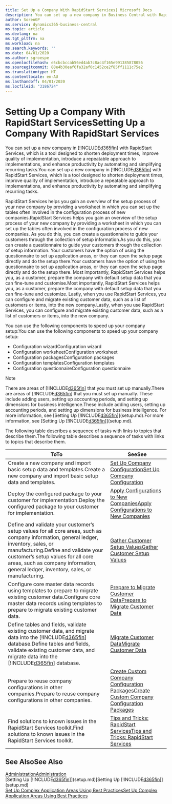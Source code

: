 ```yaml
---
title: Set Up a Company With RapidStart Services| Microsoft Docs
description: You can set up a new company in Business Central with RapidStart services, which is a tool designed to shorten deployment times, improve quality of implementation, introduce a repeatable approach to implementations, and enhance productivity by automating and simplifying recurring tasks.
author: SorenGP
ms.service: dynamics365-business-central
ms.topic: article
ms.devlang: na
ms.tgt_pltfrm: na
ms.workload: na
ms.search.keywords: ''
ms.date: 04/01/2020
ms.author: sgroespe
ms.openlocfilehash: e5cbcbccab56ed4ab7c8ac4f165e991385878056
ms.sourcegitcommit: 88e4b30eaf6fa32af0c1452ce2f85ff1111c75e2
ms.translationtype: HT
ms.contentlocale: en-AU
ms.lasthandoff: 04/01/2020
ms.locfileid: "3186724"
---
```

# <a name="setting-up-a-company-with-rapidstart-services"></a><span data-ttu-id="1ecd2-103">Setting Up a Company With RapidStart Services</span><span class="sxs-lookup"><span data-stu-id="1ecd2-103">Setting Up a Company With RapidStart Services</span></span>
<span data-ttu-id="1ecd2-104">You can set up a new company in [!INCLUDE[d365fin](includes/d365fin_md.md)] with RapidStart Services, which is a tool designed to shorten deployment times, improve quality of implementation, introduce a repeatable approach to implementations, and enhance productivity by automating and simplifying recurring tasks.</span><span class="sxs-lookup"><span data-stu-id="1ecd2-104">You can set up a new company in [!INCLUDE[d365fin](includes/d365fin_md.md)] with RapidStart Services, which is a tool designed to shorten deployment times, improve quality of implementation, introduce a repeatable approach to implementations, and enhance productivity by automating and simplifying recurring tasks.</span></span>  

<span data-ttu-id="1ecd2-105">RapidStart Services helps you gain an overview of the setup process of your new company by providing a worksheet in which you can set up the tables often involved in the configuration process of new companies.</span><span class="sxs-lookup"><span data-stu-id="1ecd2-105">RapidStart Services helps you gain an overview of the setup process of your new company by providing a worksheet in which you can set up the tables often involved in the configuration process of new companies.</span></span> <span data-ttu-id="1ecd2-106">As you do this, you can create a questionnaire to guide your customers through the collection of setup information.</span><span class="sxs-lookup"><span data-stu-id="1ecd2-106">As you do this, you can create a questionnaire to guide your customers through the collection of setup information.</span></span> <span data-ttu-id="1ecd2-107">Your customers have the option of using the questionnaire to set up application areas, or they can open the setup page directly and do the setup there.</span><span class="sxs-lookup"><span data-stu-id="1ecd2-107">Your customers have the option of using the questionnaire to set up application areas, or they can open the setup page directly and do the setup there.</span></span> <span data-ttu-id="1ecd2-108">Most importantly, RapidStart Services helps you, as a customer, prepare the company with default setup data that you can fine-tune and customise.</span><span class="sxs-lookup"><span data-stu-id="1ecd2-108">Most importantly, RapidStart Services helps you, as a customer, prepare the company with default setup data that you can fine-tune and customize.</span></span> <span data-ttu-id="1ecd2-109">Lastly, when you use RapidStart Services, you can configure and migrate existing customer data, such as a list of customers or items, into the new company.</span><span class="sxs-lookup"><span data-stu-id="1ecd2-109">Lastly, when you use RapidStart Services, you can configure and migrate existing customer data, such as a list of customers or items, into the new company.</span></span>

<span data-ttu-id="1ecd2-110">You can use the following components to speed up your company setup:</span><span class="sxs-lookup"><span data-stu-id="1ecd2-110">You can use the following components to speed up your company setup:</span></span>  

-   <span data-ttu-id="1ecd2-111">Configuration wizard</span><span class="sxs-lookup"><span data-stu-id="1ecd2-111">Configuration wizard</span></span>  
-   <span data-ttu-id="1ecd2-112">Configuration worksheet</span><span class="sxs-lookup"><span data-stu-id="1ecd2-112">Configuration worksheet</span></span>  
-   <span data-ttu-id="1ecd2-113">Configuration packages</span><span class="sxs-lookup"><span data-stu-id="1ecd2-113">Configuration packages</span></span>  
-   <span data-ttu-id="1ecd2-114">Configuration templates</span><span class="sxs-lookup"><span data-stu-id="1ecd2-114">Configuration templates</span></span>  
-   <span data-ttu-id="1ecd2-115">Configuration questionnaire</span><span class="sxs-lookup"><span data-stu-id="1ecd2-115">Configuration questionnaire</span></span>  

> [!Note]  
>  <span data-ttu-id="1ecd2-116">There are areas of [!INCLUDE[d365fin](includes/d365fin_md.md)] that you must set up manually.</span><span class="sxs-lookup"><span data-stu-id="1ecd2-116">There are areas of [!INCLUDE[d365fin](includes/d365fin_md.md)] that you must set up manually.</span></span> <span data-ttu-id="1ecd2-117">These include adding users, setting up accounting periods, and setting up dimensions for business intelligence.</span><span class="sxs-lookup"><span data-stu-id="1ecd2-117">These include adding users, setting up accounting periods, and setting up dimensions for business intelligence.</span></span> <span data-ttu-id="1ecd2-118">For more information, see [Setting Up [!INCLUDE[d365fin](includes/d365fin_md.md)]](setup.md).</span><span class="sxs-lookup"><span data-stu-id="1ecd2-118">For more information, see [Setting Up [!INCLUDE[d365fin](includes/d365fin_md.md)]](setup.md).</span></span>

 <span data-ttu-id="1ecd2-119">The following table describes a sequence of tasks with links to topics that describe them.</span><span class="sxs-lookup"><span data-stu-id="1ecd2-119">The following table describes a sequence of tasks with links to topics that describe them.</span></span>

|<span data-ttu-id="1ecd2-120">**To**</span><span class="sxs-lookup"><span data-stu-id="1ecd2-120">**To**</span></span>|<span data-ttu-id="1ecd2-121">**See**</span><span class="sxs-lookup"><span data-stu-id="1ecd2-121">**See**</span></span>|  
|------------|-------------|  
|<span data-ttu-id="1ecd2-122">Create a new company and import basic setup data and templates.</span><span class="sxs-lookup"><span data-stu-id="1ecd2-122">Create a new company and import basic setup data and templates.</span></span>|[<span data-ttu-id="1ecd2-123">Set Up Company Configuration</span><span class="sxs-lookup"><span data-stu-id="1ecd2-123">Set Up Company Configuration</span></span>](admin-set-up-company-configuration.md)|  
|<span data-ttu-id="1ecd2-124">Deploy the configured package to your customer for implementation.</span><span class="sxs-lookup"><span data-stu-id="1ecd2-124">Deploy the configured package to your customer for implementation.</span></span>|[<span data-ttu-id="1ecd2-125">Apply Configurations to New Companies</span><span class="sxs-lookup"><span data-stu-id="1ecd2-125">Apply Configurations to New Companies</span></span>](admin-apply-configuration-to-new-companies.md)|
|<span data-ttu-id="1ecd2-126">Define and validate your customer’s setup values for all core areas, such as company information, general ledger, inventory, sales, or manufacturing.</span><span class="sxs-lookup"><span data-stu-id="1ecd2-126">Define and validate your customer’s setup values for all core areas, such as company information, general ledger, inventory, sales, or manufacturing.</span></span>|[<span data-ttu-id="1ecd2-127">Gather Customer Setup Values</span><span class="sxs-lookup"><span data-stu-id="1ecd2-127">Gather Customer Setup Values</span></span>](admin-gather-customer-setup-values.md)|  
|<span data-ttu-id="1ecd2-128">Configure core master data records using templates to prepare to migrate existing customer data.</span><span class="sxs-lookup"><span data-stu-id="1ecd2-128">Configure core master data records using templates to prepare to migrate existing customer data.</span></span>|[<span data-ttu-id="1ecd2-129">Prepare to Migrate Customer Data</span><span class="sxs-lookup"><span data-stu-id="1ecd2-129">Prepare to Migrate Customer Data</span></span>](admin-use-templates-to-prepare-customer-data-for-migration.md)|  
|<span data-ttu-id="1ecd2-130">Define tables and fields, validate existing customer data, and migrate data into the [!INCLUDE[d365fin](includes/d365fin_md.md)] database.</span><span class="sxs-lookup"><span data-stu-id="1ecd2-130">Define tables and fields, validate existing customer data, and migrate data into the [!INCLUDE[d365fin](includes/d365fin_md.md)] database.</span></span>|[<span data-ttu-id="1ecd2-131">Migrate Customer Data</span><span class="sxs-lookup"><span data-stu-id="1ecd2-131">Migrate Customer Data</span></span>](admin-migrate-customer-data.md)|
|<span data-ttu-id="1ecd2-132">Prepare to reuse company configurations in other companies.</span><span class="sxs-lookup"><span data-stu-id="1ecd2-132">Prepare to reuse company configurations in other companies.</span></span>|[<span data-ttu-id="1ecd2-133">Create Custom Company Configuration Packages</span><span class="sxs-lookup"><span data-stu-id="1ecd2-133">Create Custom Company Configuration Packages</span></span>](admin-how-to-create-custom-company-configuration-packages.md)|
|<span data-ttu-id="1ecd2-134">Find solutions to known issues in the RapidStart Services toolkit.</span><span class="sxs-lookup"><span data-stu-id="1ecd2-134">Find solutions to known issues in the RapidStart Services toolkit.</span></span>|[<span data-ttu-id="1ecd2-135">Tips and Tricks: RapidStart Services</span><span class="sxs-lookup"><span data-stu-id="1ecd2-135">Tips and Tricks: RapidStart Services</span></span>](admin-tips-and-tricks-rapidstart-services.md)|  

## <a name="see-also"></a><span data-ttu-id="1ecd2-136">See Also</span><span class="sxs-lookup"><span data-stu-id="1ecd2-136">See Also</span></span>  
[<span data-ttu-id="1ecd2-137">Administration</span><span class="sxs-lookup"><span data-stu-id="1ecd2-137">Administration</span></span>](admin-setup-and-administration.md)  
<span data-ttu-id="1ecd2-138">[Setting Up [!INCLUDE[d365fin](includes/d365fin_md.md)]](setup.md)</span><span class="sxs-lookup"><span data-stu-id="1ecd2-138">[Setting Up [!INCLUDE[d365fin](includes/d365fin_md.md)]](setup.md)</span></span>  
[<span data-ttu-id="1ecd2-139">Set Up Complex Application Areas Using Best Practices</span><span class="sxs-lookup"><span data-stu-id="1ecd2-139">Set Up Complex Application Areas Using Best Practices</span></span>](set-up-complex-application-areas-using-best-practices.md)   
